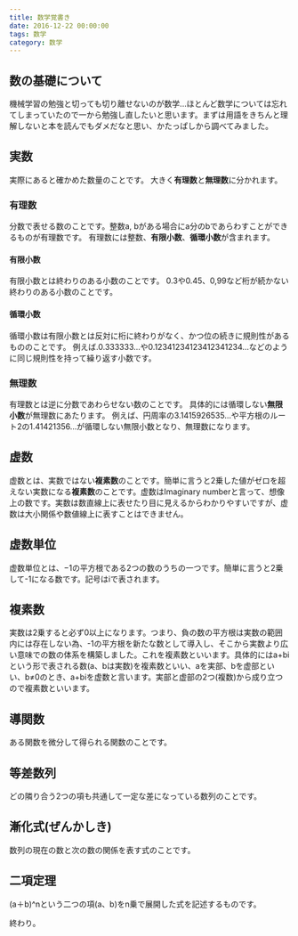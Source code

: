 ```yaml
---
title: 数学覚書き
date: 2016-12-22 00:00:00
tags: 数学
category: 数学
---
```

## 数の基礎について
機械学習の勉強と切っても切り離せないのが数学...ほとんど数学については忘れてしまっていたので一から勉強し直したいと思います。まずは用語をきちんと理解しないと本を読んでもダメだなと思い、かたっぱしから調べてみました。
<!-- More -->

## 実数
実際にあると確かめた数量のことです。
大きく**有理数**と**無理数**に分かれます。

### 有理数
分数で表せる数のことです。整数a, bがある場合にa分のbであらわすことができるものが有理数です。
有理数には整数、**有限小数**、**循環小数**が含まれます。

#### 有限小数
有限小数とは終わりのある小数のことです。
0.3や0.45、0,99など桁が続かない終わりのある小数のことです。

#### 循環小数
循環小数は有限小数とは反対に桁に終わりがなく、かつ位の続きに規則性があるもののことです。
例えば.0.333333...や0.12341234123412341234...などのように同じ規則性を持って繰り返す小数です。

### 無理数
有理数とは逆に分数であわらせない数のことです。
具体的には循環しない**無限小数**が無理数にあたります。
例えば、円周率の3.1415926535...や平方根のルート2の1.41421356...が循環しない無限小数となり、無理数になります。

## 虚数
虚数とは、実数ではない**複素数**のことです。簡単に言うと2乗した値がゼロを超えない実数になる**複素数**のことです。虚数はImaginary numberと言って、想像上の数です。実数は数直線上に表せたり目に見えるからわかりやすいですが、虚数は大小関係や数値線上に表すことはできません。

## 虚数単位
虚数単位とは、−1の平方根である2つの数のうちの一つです。簡単に言うと2乗して-1になる数です。記号はiで表されます。

## 複素数
実数は2乗すると必ず0以上になります。つまり、負の数の平方根は実数の範囲内には存在しない為、-1の平方根を新たな数として導入し、そこから実数より広い意味での数の体系を構築しました。これを複素数といいます。具体的にはa+biという形で表される数(a、bは実数)を複素数といい、aを実部、bを虚部といい、b≠0のとき、a+biを虚数と言います。実部と虚部の2つ(複数)から成り立つので複素数といいます。

## 導関数
ある関数を微分して得られる関数のことです。

## 等差数列
どの隣り合う2つの項も共通して一定な差になっている数列のことです。

## 漸化式(ぜんかしき)
数列の現在の数と次の数の関係を表す式のことです。

## 二項定理
(a＋b)^nという二つの項(a、b)をn乗で展開した式を記述するものです。

終わり。


